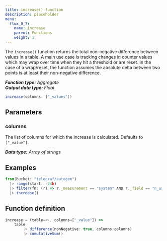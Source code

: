 ```yaml
---
title: increase() function
description: placeholder
menu:
  flux_0_7:
    name: increase
    parent: Functions
    weight: 1
---
```


The `increase()` function returns the total non-negative difference between values in a table.
A main use case is tracking changes in counter values which may wrap over time when they hit a threshold or are reset.
In the case of a wrap/reset, the function assumes the absolute delta between two points is at least their non-negative difference.

_**Function type:** Aggregate_  
_**Output data type:** Float_

```js
increase(columns: ["_values"])
```

## Parameters

### columns
The list of columns for which the increase is calculated.
Defaults to `["_value"]`.

_**Data type:** Array of strings_

## Examples
```js
from(bucket: "telegraf/autogen")
  |> range(start: -24h)
  |> filter(fn: (r) => r._measurement == "system" AND r._field == "n_users")
  |> increase()
```

## Function definition
```js
increase = (table=<-, columns=["_value"]) =>
	table
		|> difference(nonNegative: true, columns:columns)
		|> cumulativeSum()
```
